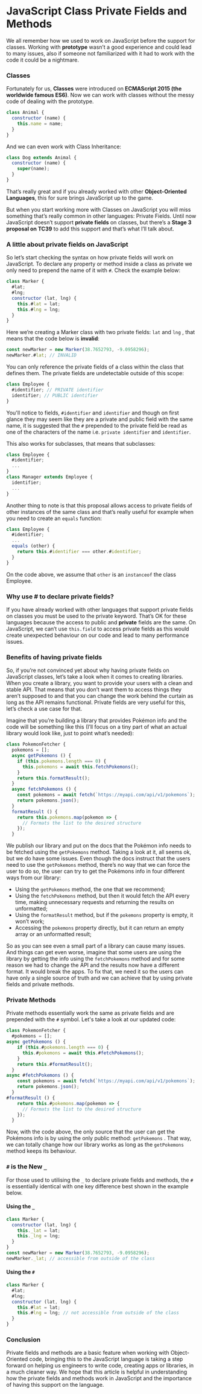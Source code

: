 # JavaScript Class Private Fields and Methods

We all remember how we used to work on JavaScript before the support for classes. Working with **prototype** wasn’t a good experience and could lead to many issues, also if someone not familiarized with it had to work with the code it could be a nightmare.

### Classes
Fortunately for us, **Classes** were introduced on **ECMAScript 2015 (the worldwide famous ES6)**. Now we can work with classes without the messy code of dealing with the prototype.

```javascript
class Animal {
  constructor (name) {
    this.name = name;
  }
}
```
And we can even work with Class Inheritance:
```javascript
class Dog extends Animal {
  constructor (name) {
    super(name);
  }
}
```

That’s really great and if you already worked with other **Object-Oriented Languages**, this for sure brings JavaScript up to the game.

But when you start working more with Classes on JavaScript you will miss something that’s really common in other languages: Private Fields. Until now JavaScript doesn’t support **private fields** on classes, but there’s a **Stage 3 proposal on TC39** to add this support and that’s what I’ll talk about.

### A little about private fields on JavaScript
So let’s start checking the syntax on how private fields will work on JavaScript. To declare any property or method inside a class as private we only need to prepend the name of it with `#`. Check the example below:
```javascript
class Marker {
  #lat;
  #lng;
  constructor (lat, lng) {
    this.#lat = lat;
    this.#lng = lng;
  }
}
```
Here we’re creating a Marker class with two private fields: `lat` and `lng` , that means that the code below is **invalid**:
```javascript
const newMarker = new Marker(38.7652793, -9.0958296);
newMarker.#lat; // INVALID
```
You can only reference the private fields of a class within the class that defines them. The private fields are undetectable outside of this scope:
```javascript
class Employee {
  #identifier; // PRIVATE identifier
  identifier; // PUBLIC identifier
}
```
You'll notice to fields, `#identifier` and `identifier` and though on first glance they may seem like they are a private and public field with the same name, it is suggested that the `#` prepended to the private field be read as one of the characters of the name i.e. `private identifier` and `identifier`. 

This also works for subclasses, that means that subclasses:
```javascript
class Employee {
  #identifier;
  ...
}
class Manager extends Employee {
  identifier;
  ...
}
```
Another thing to note is that this proposal allows access to private fields of other instances of the same class and that’s really useful for example when you need to create an `equals` function:
```javascript
class Employee {
  #identifier;
  ...
  equals (other) {
    return this.#identifier === other.#identifier;
  }
}
```
On the code above, we assume that `other` is an `instanceof` the class Employee.

### Why use # to declare private fields?
If you have already worked with other languages that support private fields on classes you must be used to the private keyword. That’s OK for these languages because the access to public and **private** fields are the same. On JavaScript, we can’t use `this.field` to access private fields as this would create unexpected behaviour on our code and lead to many performance issues.

### Benefits of having private fields
So, if you’re not convinced yet about why having private fields on JavaScript classes, let’s take a look when it comes to creating libraries. When you create a library, you want to provide your users with a clean and stable API. That means that you don’t want them to access things they aren’t supposed to and that you can change the work behind the curtain as long as the API remains functional. Private fields are very useful for this, let’s check a use case for that. 

Imagine that you’re building a library that provides Pokémon info and the code will be something like this (I’ll focus on a tiny part of what an actual library would look like, just to point what’s needed):
```javascript
class PokemonFetcher {
  pokemons = [];
  async getPokemons () {
    if (this.pokemons.length === 0) {
      this.pokemons = await this.fetchPokemons();
    }
    return this.formatResult();
  }
  async fetchPokemons () {
    const pokemons = await fetch(`https://myapi.com/api/v1/pokemons`);
    return pokemons.json();
  }
  formatResult () {
    return this.pokemons.map(pokemon => {
      // Formats the list to the desired structure
    });
  }
```
We publish our library and put on the docs that the Pokémon info needs to be fetched using the `getPokemons` method. Taking a look at it, all seems ok, but we do have some issues. Even though the docs instruct that the users need to use the `getPokemons` method, there’s no way that we can force the user to do so, the user can try to get the Pokémons info in four different ways from our library:

- Using the `getPokemons` method, the one that we recommend;
- Using the `fetchPokemons` method, but then it would fetch the API every time, making unnecessary requests and returning the results on unformatted;
- Using the `formatResult` method, but if the `pokemons` property is empty, it won’t work;
- Accessing the `pokemons` property directly, but it can return an empty array or an unformatted result;

So as you can see even a small part of a library can cause many issues. And things can get even worse, imagine that some users are using the library by getting the info using the `fetchPokemons` method and for some reason we had to change the API and the results now have a different format. It would break the apps. To fix that, we need it so the users can have only a single source of truth and we can achieve that by using private fields and private methods.

### Private Methods
Private methods essentially work the same as private fields and are prepended with the `#` symbol. Let's take a look at our updated code:
```javascript
class PokemonFetcher {
  #pokemons = [];
async getPokemons () {
    if (this.#pokemons.length === 0) {
      this.#pokemons = await this.#fetchPokemons();
    }
    return this.#formatResult();
  }
async #fetchPokemons () {
    const pokemons = await fetch(`https://myapi.com/api/v1/pokemons`);
    return pokemons.json();
  }
#formatResult () {
    return this.#pokemons.map(pokemon => {
      // Formats the list to the desired structure
    });
  }
```
Now, with the code above, the only source that the user can get the Pokémons info is by using the only public method: `getPokemons` . That way, we can totally change how our library works as long as the `getPokemons` method keeps its behaviour.

### `#` is the New `_`
For those used to utilising the `_` to declare private fields and methods, the `#` is essentially identical with one key difference best shown in the example below.

#### Using the `_`
```javascript
class Marker {
  constructor (lat, lng) {
    this._lat = lat;
    this._lng = lng;
  }
}
const newMarker = new Marker(38.7652793, -9.0958296);
newMarker._lat; // accessible from outside of the class
```

#### Using the `#`
```javascript
class Marker {
  #lat;
  #lng;
  constructor (lat, lng) {
    this.#lat = lat;
    this.#lng = lng; // not accessible from outside of the class
  }
}
```
### Conclusion
Private fields and methods are a basic feature when working with Object-Oriented code, bringing this to the JavaScript language is taking a step forward on helping us engineers to write code, creating apps or libraries, in a much cleaner way. We hope that this article is helpful in understanding how the private fields and methods work in JavaScript and the importance of having this support on the language.
